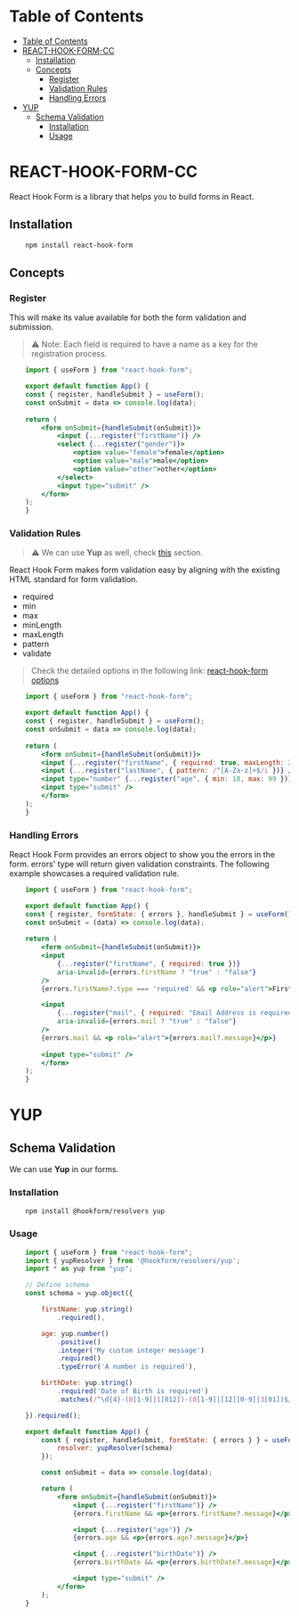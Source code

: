 # Table of Contents

- [Table of Contents](#table-of-contents)
- [REACT-HOOK-FORM-CC](#react-hook-form-cc)
  - [Installation](#installation)
  - [Concepts](#concepts)
    - [Register](#register)
    - [Validation Rules](#validation-rules)
    - [Handling Errors](#handling-errors)
- [YUP](#yup)
  - [Schema Validation](#schema-validation)
    - [Installation](#installation-1)
    - [Usage](#usage)

# REACT-HOOK-FORM-CC

React Hook Form is a library that helps you to build forms in React.

## Installation

```bash
    npm install react-hook-form
```

## Concepts

### Register

This will make its value available for both the form validation and submission.

> ⚠️ Note: Each field is required to have a name as a key for the registration process.

```jsx
    import { useForm } from "react-hook-form";

    export default function App() {
    const { register, handleSubmit } = useForm();
    const onSubmit = data => console.log(data);
    
    return (
        <form onSubmit={handleSubmit(onSubmit)}>
            <input {...register("firstName")} />
            <select {...register("gender")}>
                <option value="female">female</option>
                <option value="male">male</option>
                <option value="other">other</option>
            </select>
            <input type="submit" />
        </form>
    );
    }
```

### Validation Rules

> ⚠️ We can use **Yup** as well, check [this](#schema-validation) section.

React Hook Form makes form validation easy by aligning with the existing HTML standard for form validation.

- required
- min
- max
- minLength
- maxLength
- pattern
- validate

> Check the detailed options in the following link: [react-hook-form options](https://react-hook-form.com/api/useform/register)

```jsx
    import { useForm } from "react-hook-form";

    export default function App() {
    const { register, handleSubmit } = useForm();
    const onSubmit = data => console.log(data);
    
    return (
        <form onSubmit={handleSubmit(onSubmit)}>
        <input {...register("firstName", { required: true, maxLength: 20 })} />
        <input {...register("lastName", { pattern: /^[A-Za-z]+$/i })} />
        <input type="number" {...register("age", { min: 18, max: 99 })} />
        <input type="submit" />
        </form>
    );
    }
```

### Handling Errors

React Hook Form provides an errors object to show you the errors in the form. errors' type will return given validation constraints. The following example showcases a required validation rule.

```jsx
    import { useForm } from "react-hook-form";

    export default function App() {
    const { register, formState: { errors }, handleSubmit } = useForm();
    const onSubmit = (data) => console.log(data);
    
    return (
        <form onSubmit={handleSubmit(onSubmit)}>
        <input 
            {...register("firstName", { required: true })} 
            aria-invalid={errors.firstName ? "true" : "false"} 
        />
        {errors.firstName?.type === 'required' && <p role="alert">First name is required</p>}

        <input 
            {...register("mail", { required: "Email Address is required" })} 
            aria-invalid={errors.mail ? "true" : "false"} 
        />
        {errors.mail && <p role="alert">{errors.mail?.message}</p>}
        
        <input type="submit" />
        </form>
    );
    }
```

# YUP

## Schema Validation

We can use **Yup** in our forms.

### Installation

```bash
    npm install @hookform/resolvers yup
```

### Usage

```jsx
    import { useForm } from "react-hook-form";
    import { yupResolver } from '@hookform/resolvers/yup';
    import * as yup from "yup";

    // Define schema
    const schema = yup.object({

        firstName: yup.string()
            .required(),

        age: yup.number()
            .positive()
            .integer('My custom integer message')
            .required()
            .typeError('A number is required'),

        birthDate: yup.string()
            .required('Date of Birth is required')
            .matches(/^\d{4}-(0[1-9]|1[012])-(0[1-9]|[12][0-9]|3[01])$/, 'Date of Birth must be a valid date in the format YYYY-MM-DD'),

    }).required();

    export default function App() {
        const { register, handleSubmit, formState: { errors } } = useForm({
            resolver: yupResolver(schema)
        });

        const onSubmit = data => console.log(data);

        return (
            <form onSubmit={handleSubmit(onSubmit)}>
                <input {...register("firstName")} />
                {errors.firstName && <p>{errors.firstName?.message}</p>}

                <input {...register("age")} />
                {errors.age && <p>{errors.age?.message}</p>}

                <input {...register("birthDate")} />
                {errors.birthDate && <p>{errors.birthDate?.message}</p>}

                <input type="submit" />
            </form>
        );
    }
```

